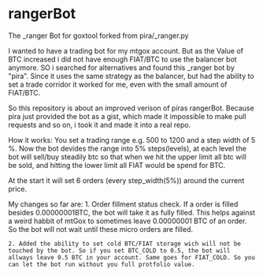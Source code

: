 rangerBot
=========

The _ranger Bot for goxtool forked from pira/_ranger.py

I wanted to have a trading bot for my mtgox account. But as the Value of BTC increased i did not have enough FIAT/BTC to use the balancer bot anymore. SO i searched for alternatives and found this _ranger bot by "pira". Since it uses the same strategy as the balancer, but had the ability to set a trade corridor it worked for me, even with the small amount of FIAT/BTC.

So this repository is about an improved verison of piras rangerBot. Because pira just provided the bot as a gist, which made it impossible to make pull requests and so on, i took it and made it into a real repo.


How it works:
You set a trading range e.g. 500 to 1200 and a step width of 5 %. Now the bot devides the range into 5% steps(levels), at each level the bot will sell/buy steadily btc so that when we hit the upper limit all btc will be sold, and hitting the lower limit all FIAT would be spend for BTC.

At the start it will set 6 orders (every step_width(5%)) around the current price.

My changes so far are:
	1. Order fillment status check. If a order is filled besides 0.00000001BTC, the bot will take it as fully filled. This helps against a weird habbit of mtGox to sometimes leave 0.00000001 BTC of an order. So the bot will not wait until these micro orders are filled.

	2. Added the ability to set cold BTC/FIAT storage wich will not be touched by the bot. So if you set BTC_COLD to 0.5, the bot will allways leave 0.5 BTC in your account. Same goes for FIAT_COLD. So you can let the bot run without you full protfolio value.
